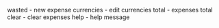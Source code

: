 wasted - new expense
currencies - edit currencies
total - expenses total
clear - clear expenses
help - help message